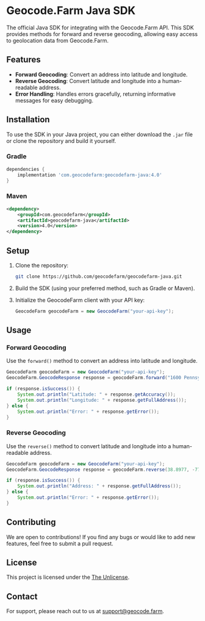 # Geocode.Farm Java SDK

The official Java SDK for integrating with the Geocode.Farm API. This SDK provides methods for forward and reverse geocoding, allowing easy access to geolocation data from Geocode.Farm.

## Features

- **Forward Geocoding**: Convert an address into latitude and longitude.
- **Reverse Geocoding**: Convert latitude and longitude into a human-readable address.
- **Error Handling**: Handles errors gracefully, returning informative messages for easy debugging.

## Installation

To use the SDK in your Java project, you can either download the `.jar` file or clone the repository and build it yourself.

### Gradle

```gradle
dependencies {
    implementation 'com.geocodefarm:geocodefarm-java:4.0'
}
```

### Maven

```xml
<dependency>
    <groupId>com.geocodefarm</groupId>
    <artifactId>geocodefarm-java</artifactId>
    <version>4.0</version>
</dependency>
```

## Setup

1. Clone the repository:
    ```bash
    git clone https://github.com/geocodefarm/geocodefarm-java.git
    ```

2. Build the SDK (using your preferred method, such as Gradle or Maven).

3. Initialize the GeocodeFarm client with your API key:
    ```java
    GeocodeFarm geocodeFarm = new GeocodeFarm("your-api-key");
    ```

## Usage

### Forward Geocoding

Use the `forward()` method to convert an address into latitude and longitude.

```java
GeocodeFarm geocodeFarm = new GeocodeFarm("your-api-key");
GeocodeFarm.GeocodeResponse response = geocodeFarm.forward("1600 Pennsylvania Ave NW, Washington, DC");

if (response.isSuccess()) {
    System.out.println("Latitude: " + response.getAccuracy());
    System.out.println("Longitude: " + response.getFullAddress());
} else {
    System.out.println("Error: " + response.getError());
}
```

### Reverse Geocoding

Use the `reverse()` method to convert latitude and longitude into a human-readable address.

```java
GeocodeFarm geocodeFarm = new GeocodeFarm("your-api-key");
GeocodeFarm.GeocodeResponse response = geocodeFarm.reverse(38.8977, -77.0365);

if (response.isSuccess()) {
    System.out.println("Address: " + response.getFullAddress());
} else {
    System.out.println("Error: " + response.getError());
}
```

## Contributing

We are open to contributions! If you find any bugs or would like to add new features, feel free to submit a pull request.

## License

This project is licensed under the [The Unlicense](http://unlicense.org/).

## Contact

For support, please reach out to us at [support@geocode.farm](mailto:support@geocode.farm).
